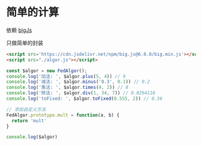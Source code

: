 # 简单的计算

依赖 [bigJs](https://github.com/MikeMcl/big.js/)

只做简单的封装

```html
<script src='https://cdn.jsdelivr.net/npm/big.js@6.0.0/big.min.js'></script>
<script src="./algor.js"></script>
```

```js
const $algor = new FedAlgor();
console.log('加法: ', $algor.plus(5, 4)) // 9
console.log('减法: ', $algor.minus('0.3', 0.1)) // 0.2
console.log('乘法: ', $algor.times(4, 2)) // 8
console.log('除法: ', $algor.div(1, 34, 7)) // 0.0294118
console.log('toFixed: ', $algor.toFixed(0.555, 2)) // 0.56

// 添加自定义方法
FedAlgor.prototype.mult = function(a, b) {
  return 'mult'
}

console.log($algor)
```
